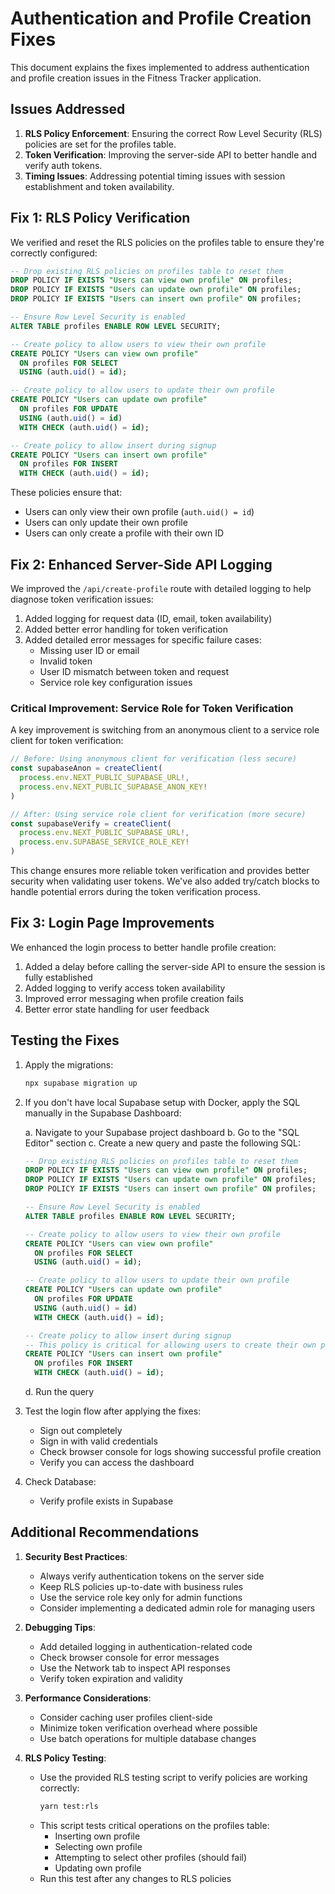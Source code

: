 # Authentication and Profile Creation Fixes

This document explains the fixes implemented to address authentication and profile creation issues in the Fitness Tracker application.

## Issues Addressed

1. **RLS Policy Enforcement**: Ensuring the correct Row Level Security (RLS) policies are set for the profiles table.
2. **Token Verification**: Improving the server-side API to better handle and verify auth tokens.
3. **Timing Issues**: Addressing potential timing issues with session establishment and token availability.

## Fix 1: RLS Policy Verification

We verified and reset the RLS policies on the profiles table to ensure they're correctly configured:

```sql
-- Drop existing RLS policies on profiles table to reset them
DROP POLICY IF EXISTS "Users can view own profile" ON profiles;
DROP POLICY IF EXISTS "Users can update own profile" ON profiles;
DROP POLICY IF EXISTS "Users can insert own profile" ON profiles;

-- Ensure Row Level Security is enabled
ALTER TABLE profiles ENABLE ROW LEVEL SECURITY;

-- Create policy to allow users to view their own profile
CREATE POLICY "Users can view own profile"
  ON profiles FOR SELECT
  USING (auth.uid() = id);

-- Create policy to allow users to update their own profile
CREATE POLICY "Users can update own profile"
  ON profiles FOR UPDATE
  USING (auth.uid() = id)
  WITH CHECK (auth.uid() = id);

-- Create policy to allow insert during signup
CREATE POLICY "Users can insert own profile"
  ON profiles FOR INSERT
  WITH CHECK (auth.uid() = id);
```

These policies ensure that:

- Users can only view their own profile (`auth.uid() = id`)
- Users can only update their own profile
- Users can only create a profile with their own ID

## Fix 2: Enhanced Server-Side API Logging

We improved the `/api/create-profile` route with detailed logging to help diagnose token verification issues:

1. Added logging for request data (ID, email, token availability)
2. Added better error handling for token verification
3. Added detailed error messages for specific failure cases:
   - Missing user ID or email
   - Invalid token
   - User ID mismatch between token and request
   - Service role key configuration issues

### Critical Improvement: Service Role for Token Verification

A key improvement is switching from an anonymous client to a service role client for token verification:

```typescript
// Before: Using anonymous client for verification (less secure)
const supabaseAnon = createClient(
  process.env.NEXT_PUBLIC_SUPABASE_URL!,
  process.env.NEXT_PUBLIC_SUPABASE_ANON_KEY!
)

// After: Using service role client for verification (more secure)
const supabaseVerify = createClient(
  process.env.NEXT_PUBLIC_SUPABASE_URL!,
  process.env.SUPABASE_SERVICE_ROLE_KEY!
)
```

This change ensures more reliable token verification and provides better security when validating user tokens. We've also added try/catch blocks to handle potential errors during the token verification process.

## Fix 3: Login Page Improvements

We enhanced the login process to better handle profile creation:

1. Added a delay before calling the server-side API to ensure the session is fully established
2. Added logging to verify access token availability
3. Improved error messaging when profile creation fails
4. Better error state handling for user feedback

## Testing the Fixes

1. Apply the migrations:

   ```bash
   npx supabase migration up
   ```

2. If you don't have local Supabase setup with Docker, apply the SQL manually in the Supabase Dashboard:

   a. Navigate to your Supabase project dashboard
   b. Go to the "SQL Editor" section
   c. Create a new query and paste the following SQL:

   ```sql
   -- Drop existing RLS policies on profiles table to reset them
   DROP POLICY IF EXISTS "Users can view own profile" ON profiles;
   DROP POLICY IF EXISTS "Users can update own profile" ON profiles;
   DROP POLICY IF EXISTS "Users can insert own profile" ON profiles;

   -- Ensure Row Level Security is enabled
   ALTER TABLE profiles ENABLE ROW LEVEL SECURITY;

   -- Create policy to allow users to view their own profile
   CREATE POLICY "Users can view own profile"
     ON profiles FOR SELECT
     USING (auth.uid() = id);

   -- Create policy to allow users to update their own profile
   CREATE POLICY "Users can update own profile"
     ON profiles FOR UPDATE
     USING (auth.uid() = id)
     WITH CHECK (auth.uid() = id);

   -- Create policy to allow insert during signup
   -- This policy is critical for allowing users to create their own profiles
   CREATE POLICY "Users can insert own profile"
     ON profiles FOR INSERT
     WITH CHECK (auth.uid() = id);
   ```

   d. Run the query

3. Test the login flow after applying the fixes:

   - Sign out completely
   - Sign in with valid credentials
   - Check browser console for logs showing successful profile creation
   - Verify you can access the dashboard

4. Check Database:
   - Verify profile exists in Supabase

## Additional Recommendations

1. **Security Best Practices**:

   - Always verify authentication tokens on the server side
   - Keep RLS policies up-to-date with business rules
   - Use the service role key only for admin functions
   - Consider implementing a dedicated admin role for managing users

2. **Debugging Tips**:

   - Add detailed logging in authentication-related code
   - Check browser console for error messages
   - Use the Network tab to inspect API responses
   - Verify token expiration and validity

3. **Performance Considerations**:

   - Consider caching user profiles client-side
   - Minimize token verification overhead where possible
   - Use batch operations for multiple database changes

4. **RLS Policy Testing**:
   - Use the provided RLS testing script to verify policies are working correctly:
     ```bash
     yarn test:rls
     ```
   - This script tests critical operations on the profiles table:
     - Inserting own profile
     - Selecting own profile
     - Attempting to select other profiles (should fail)
     - Updating own profile
   - Run this test after any changes to RLS policies
